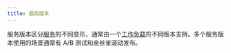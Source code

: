 ```yaml
---
title: 服务版本
---
```

服务版本区分[服务](#service)的不同变形，通常由一个[工作负载](#workload)的不同版本支持。多个服务版本使用的场景通常有 A/B 测试和金丝雀滚动发布。